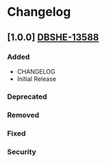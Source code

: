 # Changelog

## [1.0.0] [DBSHE-13588](https://egjira.dtvops.net/browse/DBSHE-13588)
### Added
- CHANGELOG
- Initial Release

### Deprecated

### Removed

### Fixed

### Security


